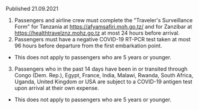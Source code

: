 Published 21.09.2021
1. Passengers and airline crew must complete the "Traveler's Surveillance Form" for Tanzania at <a href="https://afyamsafiri.moh.go.tz/">https://afyamsafiri.moh.go.tz/</a> and for Zanzibar at <a href="https://healthtravelznz.mohz.go.tz">https://healthtravelznz.mohz.go.tz</a> at most 24 hours before arrival.
2. Passengers must have a negative COVID-19 RT-PCR test taken at most 96 hours before departure from the first embarkation point.
- This does not apply to passengers who are 5 years or younger.
3. Passengers who in the past 14 days have been in or transited through Congo (Dem. Rep.), Egypt, France, India, Malawi, Rwanda, South Africa, Uganda, United Kingdom or USA are subject to a COVID-19 antigen test upon arrival at their own expense.
- This does not apply to passengers who are 5 years or younger.